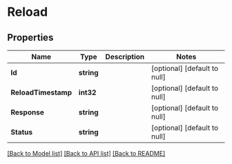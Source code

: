 # Reload

## Properties
Name | Type | Description | Notes
------------ | ------------- | ------------- | -------------
**Id** | **string** |  | [optional] [default to null]
**ReloadTimestamp** | **int32** |  | [optional] [default to null]
**Response** | **string** |  | [optional] [default to null]
**Status** | **string** |  | [optional] [default to null]

[[Back to Model list]](../README.md#documentation-for-models) [[Back to API list]](../README.md#documentation-for-api-endpoints) [[Back to README]](../README.md)


